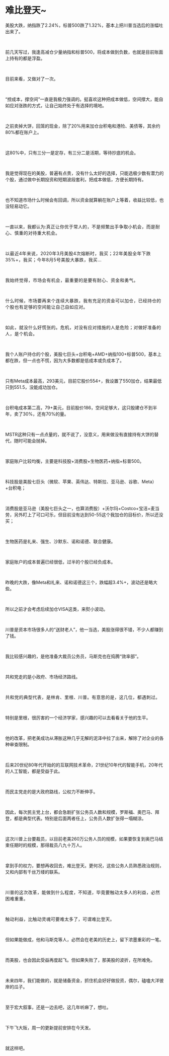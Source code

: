 # 难比登天~

<p style="visibility: visible;">美股大跌，纳指跌了2.24%，标普500跌了1.32%，基本上把川普当选后的涨幅吐出来了。</p><p style="visibility: visible;"><br style="visibility: visible;"></p><p style="visibility: visible;">前几天写过，我逢高减仓少量纳指和标普500，将成本做到负数，也就是目前账面上持有的都是浮盈。</p><p style="visibility: visible;"><br style="visibility: visible;"></p><p style="visibility: visible;">目前来看，又做对了一次。</p><p style="visibility: visible;"><br style="visibility: visible;"></p><p style="visibility: visible;">“控成本，撑空间”一直是我极力强调的。挺喜欢这种把成本做低，空间撑大，能自如应对涨跌的方式，让自己始终处于有选择的境地。</p><p style="visibility: visible;"><br style="visibility: visible;"></p><p style="visibility: visible;">之前卖掉大饼，回笼的现金，除了20%用来加仓台积电和港险、美债等，其余约80%都在账户上。</p><p style="visibility: visible;"><br style="visibility: visible;"></p><p style="visibility: visible;">这80%中，只有三分一是定存，有三分二是活期，等待抄底的机会。</p><p style="visibility: visible;"><br style="visibility: visible;"></p><p style="visibility: visible;">我是觉得现在的美股，普遍有点贵，没有什么太好的选择，只能选极少数有潜力的个股，通过做中长期投资和短期波段套利，把成本做低，方便长期持有。</p><p style="visibility: visible;"><br style="visibility: visible;"></p><p style="visibility: visible;">也不知道市场什么时候会有回调，所以资金就算躺在账户上等着，收益比较低，也没轻易动它。</p><p style="visibility: visible;"><br style="visibility: visible;"></p><p style="visibility: visible;">一直以来，我都认为:<span style="background-color: transparent;caret-color: var(--weui-BRAND);letter-spacing: 0.034em;visibility: visible;"><span class="" style="visibility: visible;">真正让你优于常人的，不是频繁出手争取小机会，而是耐心、慎重的对待重大机会。</span></span></p><p style="visibility: visible;"><span style="background-color: transparent;caret-color: var(--weui-BRAND);letter-spacing: 0.034em;visibility: visible;"><span class="" style="visibility: visible;"><br style="visibility: visible;"></span></span></p><p style="visibility: visible;"><span style="letter-spacing: 0.578px; visibility: visible;">以最近4年来说，2020年3月美股4次熔断时，我买；22年美股全年下跌35%+，我买；今年8月5号美股大暴跌，我买…</span></p><p style="visibility: visible;"><span style="letter-spacing: 0.578px; visibility: visible;"><br style="visibility: visible;"></span></p><p style="visibility: visible;"><span style="letter-spacing: 0.578px; visibility: visible;">我始终觉得，市场会有机会，最重要的是要有耐心、资金和勇气。</span></p><p style="visibility: visible;"><span style="letter-spacing: 0.578px; visibility: visible;"><br style="visibility: visible;"></span></p><p style="visibility: visible;"><span style="letter-spacing: 0.578px; visibility: visible;">什么时候，市场要再来个连续大暴跌，我有充足的资金可以加仓，已经持仓的个股也有足够的空间能让自己自如应对。</span></p><p style="visibility: visible;"><span style="letter-spacing: 0.578px; visibility: visible;"><br style="visibility: visible;"></span></p><p style="visibility: visible;"><span style="letter-spacing: 0.578px; visibility: visible;">如此，就没什么好慌张的。危机，对没有应对措施的人是危险；对做好准备的人，是个机会。</span></p><p style="visibility: visible;"><br style="visibility: visible;"></p><p style="visibility: visible;">我个人账户持仓的个股，美股七巨头+台积电+AMD+纳指100+标普500，基本上都在跌，但一点也不慌，因为大多数都是低成本或负成本了。</p><p style="visibility: visible;"><br style="visibility: visible;"></p><p style="visibility: visible;">只有Meta成本最高，293美元，目前它股价554+，我设置了550加仓，结果最低只到551.5，没能成功加仓。</p><p><br></p><p>台积电成本第二高，79+美元，目前股价186，空间足够大，这只股建仓不到半年，卖了30%，还有70%的量。</p><p><br></p><p>MSTR这种只有一点点量的，就不说了，没意义，用来做没有直接持有大饼的替代，随时可能会抛掉。</p><p><br></p><p>家庭账户比较均衡，主要是科技股+消费股+生物医药+纳指+标普500。</p><p><br></p><p>科技股是美股七巨头（微软、苹果、英伟达、特斯拉、亚马逊、谷歌、Meta）+台积电；</p><p><br></p><p>消费股是亚马逊（美股七巨头之一，也算消费股）+沃尔玛+Costco+宝洁+麦当劳，另外盯上了可口可乐，但目前没有达到50-55这个我加仓的目标价，所以还没买；</p><p><br></p><p>生物医药是礼来、强生、沙默东、诺和诺德、联合健康。</p><p><br></p><p>家庭账户的成本普遍已经很低，过半的个股已经负成本。</p><p><br></p><p>昨晚的大跌，像Meta和礼来、诺和诺德这三个，跌幅超3.4%+，波动还是略大些。</p><p><br></p><p>所以之前才会考虑后续加仓VISA这类，来熨小波动。</p><p><br></p><p>川普是资本市场很多人的“送财老人”，他一当选，美股涨得很不错，不少人都赚到了钱。</p><p><br></p><p>我比较感兴趣的，是他准备大裁员公务员，马斯克也在捣腾“效率部”。</p><p><br></p><p>共和党走的是小政府、市场经济路线。</p><p><br></p><p><span style="background-color: transparent;caret-color: var(--weui-BRAND);letter-spacing: 0.034em;">共和党的典型代表，是林肯、里根、川普。有意思的是，这几位，都遇刺过。</span><br></p><p><br></p><p>特别是里根，很厉害的一个经济学家，感兴趣的可以去看看关于他的生平。</p><p><br></p><p>他的改革，把老美成功从滞胀这种几乎无解的泥泽中拉了出来，解除了对企业的各种审查限制。</p><p><br></p><p>后来20世纪80年代开始的的互联网技术革命，21世纪10年代的智能手机，20年代的人工智能，都是受益于此。</p><p><br></p><p>而民主党走的是大政府路线，公权力不断伸手。</p><p><br></p><p>因此，每次民主党上台，都会急剧扩张公务员人数和规模，罗斯福、奥巴马、拜登，都是典型代表。特别是后面两者任上，公务员人数扩张得一塌糊涂。</p><p><br></p><p>这次川普上台要裁员，以目前老美260万公务人员的规模，如果要恢复到奥巴马结束任期时的规模，那得裁员八九十万人。</p><p><br></p><p>拿到手的权力，要想再收回去，难比登天。更何况，这些公务人员熟悉政治规则，又和内部有千丝万缕的联系。</p><p><span style="background-color: transparent;caret-color: var(--weui-BRAND);letter-spacing: 0.034em;"><br></span></p><p><span style="background-color: transparent;caret-color: var(--weui-BRAND);letter-spacing: 0.034em;">川普的这次改革，能做到什么程度，不知道，毕竟要触动太多人的利益，必然困难重重。</span><br></p><p><span style="background-color: transparent;caret-color: var(--weui-BRAND);letter-spacing: 0.034em;"><br></span></p><p><span style="background-color: transparent;caret-color: var(--weui-BRAND);letter-spacing: 0.034em;">触动利益，比触动灵魂可要难太多了，可谓难比登天。</span></p><p><br></p><p>但如果能做成，他和马斯克等人，必然会在老美的历史上，留下浓墨重彩的一笔。</p><p><br></p><p>而美股，也会因此受益再度起飞。但如果失败了，那美股的波折，在所难免。</p><p><br></p><p>未来四年，我们能做的，就是储备资金，抓住机会好好做投资，偶尔，磕嗑大洋彼岸的瓜子。</p><p><br></p><p>至于宏大叙事，还是一边去吧，这几年听麻了，想吐。</p><p><br></p><p>下午飞大阪，周一的更新提前安排在今天发。</p><p><br></p><p>就这样吧。</p><p style="display: none;"><mp-style-type data-value="10000"></mp-style-type></p>